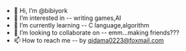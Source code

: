 - 👋 Hi, I’m @bibiyork
- 👀 I’m interested in -- writing games,AI
- 🌱 I’m currently learning -- C language,algorithm
- 💞️ I’m looking to collaborate on -- emm...making friends???
- 📫 How to reach me -- by qidama0223@foxmail.com

<!---
bibiyork/bibiyork is a ✨ special ✨ repository because its `README.md` (this file) appears on your GitHub profile.
You can click the Preview link to take a look at your changes.
--->

